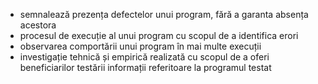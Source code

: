 - semnalează prezența defectelor unui program, fără a garanta absența acestora
- procesul de execuție al unui program cu scopul de a identifica erori
- observarea comportării unui program în mai multe execuții
- investigație tehnică și empirică realizată cu scopul de a oferi beneficiarilor testării informații referitoare la programul testat